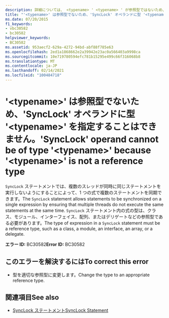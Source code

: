 ```yaml
---
description: 詳細については、 <typename> ' <typename> ' が参照型ではないため、' SyncLock ' オペランドを型 ' ' にすることはできません。
title: "'<typename>' は参照型でないため、'SyncLock' オペランドに型 '<typename>' を指定することはできません。"
ms.date: 07/20/2015
f1_keywords:
- vbc30582
- bc30582
helpviewer_keywords:
- BC30582
ms.assetid: 953aecf2-629a-4272-94bd-abf88f785e63
ms.openlocfilehash: 2ed1a1868662e2a39942e23ac0a566403a9998ca
ms.sourcegitcommit: 10e719780594efc781b15295e499c66f316068b8
ms.translationtype: MT
ms.contentlocale: ja-JP
ms.lasthandoff: 02/14/2021
ms.locfileid: "100484718"
---
```

# <a name="synclock-operand-cannot-be-of-type-typename-because-typename-is-not-a-reference-type"></a><span data-ttu-id="1c4e1-103">'\<typename>' は参照型でないため、'SyncLock' オペランドに型 '\<typename>' を指定することはできません。</span><span class="sxs-lookup"><span data-stu-id="1c4e1-103">'SyncLock' operand cannot be of type '\<typename>' because '\<typename>' is not a reference type</span></span>

<span data-ttu-id="1c4e1-104">`SyncLock` ステートメントでは、複数のスレッドが同時に同じステートメントを実行しないようにすることによって、1 つの式で複数のステートメントを同期できます。</span><span class="sxs-lookup"><span data-stu-id="1c4e1-104">The `SyncLock` statement allows statements to be synchronized on a single expression by ensuring that multiple threads do not execute the same statements at the same time.</span></span> <span data-ttu-id="1c4e1-105">`SyncLock` ステートメント内の式の型は、クラス、モジュール、インターフェイス、配列、またはデリゲートなどの参照型である必要があります。</span><span class="sxs-lookup"><span data-stu-id="1c4e1-105">The type of expression in a `SyncLock` statement must be a reference type, such as a class, a module, an interface, an array, or a delegate.</span></span>  
  
 <span data-ttu-id="1c4e1-106">**エラー ID:** BC30582</span><span class="sxs-lookup"><span data-stu-id="1c4e1-106">**Error ID:** BC30582</span></span>  
  
## <a name="to-correct-this-error"></a><span data-ttu-id="1c4e1-107">このエラーを解決するには</span><span class="sxs-lookup"><span data-stu-id="1c4e1-107">To correct this error</span></span>  
  
- <span data-ttu-id="1c4e1-108">型を適切な参照型に変更します。</span><span class="sxs-lookup"><span data-stu-id="1c4e1-108">Change the type to an appropriate reference type.</span></span>  
  
## <a name="see-also"></a><span data-ttu-id="1c4e1-109">関連項目</span><span class="sxs-lookup"><span data-stu-id="1c4e1-109">See also</span></span>

- [<span data-ttu-id="1c4e1-110">SyncLock ステートメント</span><span class="sxs-lookup"><span data-stu-id="1c4e1-110">SyncLock Statement</span></span>](../language-reference/statements/synclock-statement.md)

